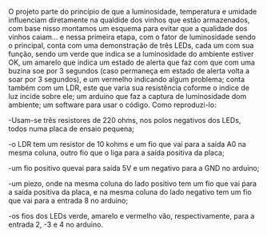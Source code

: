 O projeto parte do princípio de que a luminosidade, temperatura e umidade influenciam diretamente na qualdide dos vinhos que estão armazenados, com base nisso montamos um esquema para evitar que a qualidade dos vinhos caiam... e nessa primeira etapa, com o fator de luminosidade sendo o principal, conta com uma demonstração de três LEDs, cada um com sua função, sendo um verde que indica se a luminosidade do ambiente estiver OK, um amarelo que indica um estado de alerta que faz com que com uma buzina soe por 3 segundos (caso permaneça em estado de alerta volta a soar por 3 segundos), e um vermelho indicando algum problema; conta também com um LDR, este que varia sua resistência coforme o indice de luz incide sobre ele; um arduino que faz a captura de luminosidade dom ambiente; um software para usar o código.
Como reproduzi-lo: 

-Usam-se três resistores de 220 ohms, nos polos negativos dos LEDs, todos numa placa de ensaio pequena; 

-o LDR tem um resistor de 10 kohms e um fio que vai para a saída A0 na mesma coluna, outro fio que o liga para a saída positiva da placa;

-um fio positivo quevai para saída 5V e um negativo para a GND no arduino;

-um piezo, onde na mesma coluna do lado positivo tem um fio que vai para a saída positiva da placa, e na mesma coluna do lado negativo tem um fio que vai para a entrada 8 no arduino;

-os fios dos LEDs verde, amarelo e vermelho vão, respectivamente, para a entrada 2, -3 e 4 no arduino.